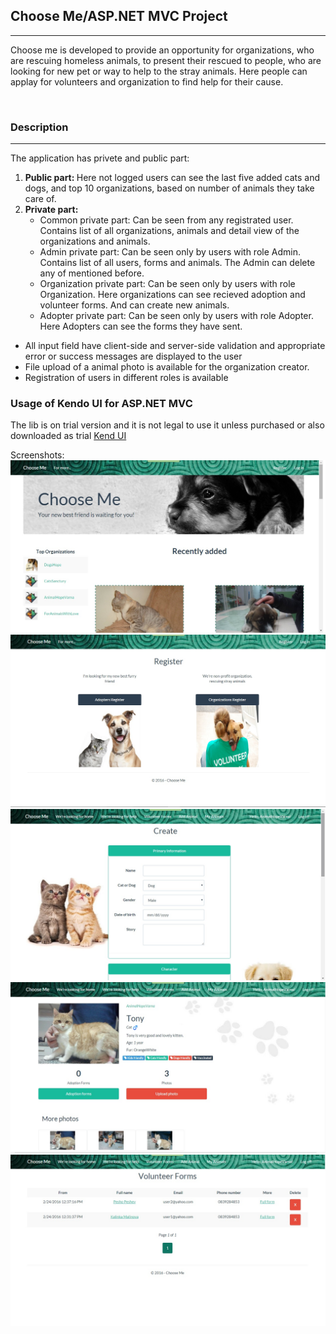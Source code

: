 <h2>Choose Me/ASP.NET MVC Project</h2>
<hr/>
<p>Choose me is developed to provide an opportunity for organizations, who are rescuing homeless animals, to present their rescued to people, who are looking for new pet or way to help to the stray animals. Here people can applay for volunteers and organization to find help for their cause.</p>
<br/>
<h3>Description</h3>
<hr/>
<p>The application has privete and public part: <p/>
<ol>
<li>
<strong>Public part: </strong> Here not logged users can see the last five added cats and dogs, and top 10 organizations, based on number of animals they take care of. 
</li>
<li>
<strong>Private part: </strong>
<ul>
<li>
Common private part: Can be seen from any registrated user. Contains list of all organizations, animals and detail view of the organizations and animals.
</li>
<li>
Admin private part: Can be seen only by users with role Admin. Contains list of all users, forms and animals. The Admin can delete any of mentioned before.
</li>
<li>
Organization private part: Can be seen only by users with role Organization. Here organizations can see recieved adoption and volunteer forms. And can create new animals.
</li>
<li>
Adopter private part: Can be seen only by users with role Adopter. Here Adopters can see the forms they have sent.
</li>
</ul>
</li>
</ol>
</hr>
<ul>
<li>
All input field have client-side and server-side validation and appropriate error or success messages are displayed to the user
</li>
<li>
File upload of a animal photo is available for the organization creator.
</li>
<li>
Registration of users in different roles is available
</li>
</ul>
<h3>Usage of Kendo UI for ASP.NET MVC</h3>
</hr>
<p>The lib is on trial version and it is not legal to use it unless purchased or also downloaded as trial <a href="http://www.telerik.com/kendo-ui">Kend UI</a></p>
Screenshots:
<img src="ChooseMe/ChooseMe.Web/Images/Screenshots/1.jpg" />
<img src="ChooseMe/ChooseMe.Web/Images/Screenshots/2.jpg" />
<img src="ChooseMe/ChooseMe.Web/Images/Screenshots/3.jpg" />
<img src="ChooseMe/ChooseMe.Web/Images/Screenshots/4.jpg" />
<img src="ChooseMe/ChooseMe.Web/Images/Screenshots/5.jpg" />
